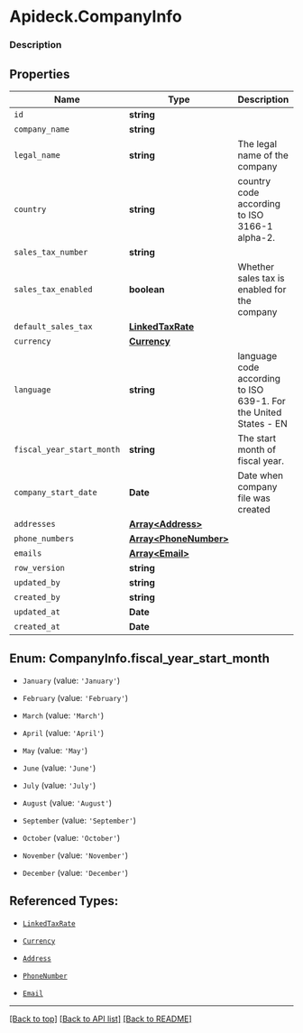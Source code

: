 # Apideck.CompanyInfo

### Description

## Properties
Name | Type | Description | Notes
------------ | ------------- | ------------- | -------------
`id` | **string** |  | [optional] 
`company_name` | **string** |  | [optional] 
`legal_name` | **string** | The legal name of the company | [optional] 
`country` | **string** | country code according to ISO 3166-1 alpha-2. | [optional] 
`sales_tax_number` | **string** |  | [optional] 
`sales_tax_enabled` | **boolean** | Whether sales tax is enabled for the company | [optional] 
`default_sales_tax` | [**LinkedTaxRate**](LinkedTaxRate.md) |  | [optional] 
`currency` | [**Currency**](Currency.md) |  | [optional] 
`language` | **string** | language code according to ISO 639-1. For the United States - EN | [optional] 
`fiscal_year_start_month` | **string** | The start month of fiscal year. | [optional] 
`company_start_date` | **Date** | Date when company file was created | [optional] 
`addresses` | [**Array&lt;Address&gt;**](Address.md) |  | [optional] 
`phone_numbers` | [**Array&lt;PhoneNumber&gt;**](PhoneNumber.md) |  | [optional] 
`emails` | [**Array&lt;Email&gt;**](Email.md) |  | [optional] 
`row_version` | **string** |  | [optional] 
`updated_by` | **string** |  | [optional] 
`created_by` | **string** |  | [optional] 
`updated_at` | **Date** |  | [optional] 
`created_at` | **Date** |  | [optional] 





<a name="CompanyInfoFiscalYearStartMonth"></a>
## Enum: CompanyInfo.fiscal_year_start_month


* `January` (value: `'January'`)

* `February` (value: `'February'`)

* `March` (value: `'March'`)

* `April` (value: `'April'`)

* `May` (value: `'May'`)

* `June` (value: `'June'`)

* `July` (value: `'July'`)

* `August` (value: `'August'`)

* `September` (value: `'September'`)

* `October` (value: `'October'`)

* `November` (value: `'November'`)

* `December` (value: `'December'`)




## Referenced Types:






* [`LinkedTaxRate`](LinkedTaxRate.md)
* [`Currency`](Currency.md)



* [`Address`](Address.md)
* [`PhoneNumber`](PhoneNumber.md)
* [`Email`](Email.md)






---

[[Back to top]](#) [[Back to API list]](../../../../README.md#documentation-for-api-endpoints) [[Back to README]](../../../../README.md)


